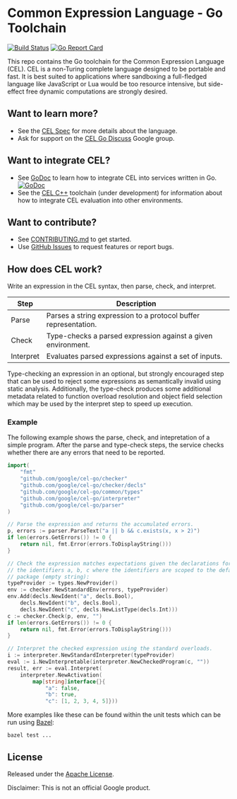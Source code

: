 # Common Expression Language - Go Toolchain

[![Build Status](https://travis-ci.org/google/cel-go.svg?branch=master)](https://travis-ci.org/google/cel-go) [![Go Report Card](https://goreportcard.com/badge/github.com/google/cel-go)](https://goreportcard.com/report/github.com/google/cel-go)

This repo contains the Go toolchain for the Common Expression Language (CEL).
CEL is a non-Turing complete language designed to be portable and fast. It is
best suited to  applications where sandboxing a full-fledged language like
JavaScript or Lua would be too resource intensive, but side-effect free dynamic
computations are strongly desired. 

## Want to learn more?

* See the [CEL Spec][1] for more details about the language.
* Ask for support on the [CEL Go Discuss][2] Google group.

## Want to integrate CEL?

* See [GoDoc][6] to learn how to integrate CEL into services written in Go.
  [![GoDoc](https://godoc.org/github.com/google/cel-go?status.svg)][6]
* See the [CEL C++][3] toolchain (under development) for information about how
  to integrate CEL evaluation into other environments.  

## Want to contribute?

* See [CONTRIBUTING.md](./CONTRIBUTING.md) to get started.
* Use [GitHub Issues][4] to request features or report bugs.

## How does CEL work?

Write an expression in the CEL syntax, then parse, check, and interpret.

| Step      | Description                                                    |
|-----------|----------------------------------------------------------------|
| Parse     | Parses a string expression to a protocol buffer representation.|
| Check     | Type-checks a parsed expression against a given environment.   |
| Interpret | Evaluates parsed expressions against a set of inputs.          |      |

Type-checking an expression in an optional, but strongly encouraged step that
can be used to reject some expressions as semantically invalid using static
analysis. Additionally, the type-check produces some additional metadata
related to function overload resolution and object field selection which may
be used by the interpret step to speed up execution.

### Example

The following example shows the parse, check, and intepretation of a simple
program. After the parse and type-check steps, the service checks whether there
are any errors that need to be reported.

```go
import(
    "fmt"
    "github.com/google/cel-go/checker"
    "github.com/google/cel-go/checker/decls"
    "github.com/google/cel-go/common/types"
    "github.com/google/cel-go/interpreter"
    "github.com/google/cel-go/parser"
)

// Parse the expression and returns the accumulated errors.
p, errors := parser.ParseText("a || b && c.exists(x, x > 2)")
if len(errors.GetErrors()) != 0 {
    return nil, fmt.Error(errors.ToDisplayString()))
}

// Check the expression matches expectations given the declarations for
// the identifiers a, b, c where the identifiers are scoped to the default
// package (empty string):
typeProvider := types.NewProvider()
env := checker.NewStandardEnv(errors, typeProvider)
env.Add(decls.NewIdent("a", decls.Bool),
    decls.NewIdent("b", decls.Bool),
    decls.NewIdent("c", decls.NewListType(decls.Int)))
c := checker.Check(p, env, "") 
if len(errors.GetErrors()) != 0 {
    return nil, fmt.Error(errors.ToDisplayString()))
}

// Interpret the checked expression using the standard overloads.
i := interpreter.NewStandardInterpreter(typeProvider)
eval := i.NewInterpretable(interpreter.NewCheckedProgram(c, ""))
result, err := eval.Interpret(
    interpreter.NewActivation(
        map[string]interface{}{
            "a": false,
            "b": true,
            "c": [1, 2, 3, 4, 5]}))
```

More examples like these can be found within the unit tests which can be run
using [Bazel][5]:

```
bazel test ...
```

## License

Released under the [Apache License](LICENSE).

Disclaimer: This is not an official Google product.

[1]:  https://github.com/google/cel-spec
[2]:  https://groups.google.com/forum/#!forum/cel-go-discuss
[3]:  https://github.com/google/cel-cpp
[4]:  https://github.com/google/cel-go/issues
[5]:  https://bazel.build
[6]:  https://godoc.org/github.com/google/cel-go